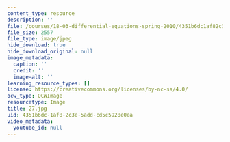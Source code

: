 ```yaml
---
content_type: resource
description: ''
file: /courses/18-03-differential-equations-spring-2010/4351b6dc1af82c3e5addcd5c5928e0ea_27.jpg
file_size: 2557
file_type: image/jpeg
hide_download: true
hide_download_original: null
image_metadata:
  caption: ''
  credit: ''
  image-alt: ''
learning_resource_types: []
license: https://creativecommons.org/licenses/by-nc-sa/4.0/
ocw_type: OCWImage
resourcetype: Image
title: 27.jpg
uid: 4351b6dc-1af8-2c3e-5add-cd5c5928e0ea
video_metadata:
  youtube_id: null
---
```

